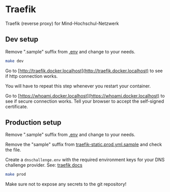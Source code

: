 # Traefik

Traefik (reverse proxy) for Mind-Hochschul-Netzwerk

## Dev setup

Remove ".sample" suffix from [.env](./.env) and change to your needs.

```bash
make dev
```

Go to [http://traefik.docker.localhost](http://traefik.docker.localhost) to see if http connection works.

You will have to repeat this step whenever you restart your container.

Go to [https://whoami.docker.localhost](https://whoami.docker.localhost) to see if secure connection works. Tell your browser to accept the self-signed certificate.

## Production setup

Remove ".sample" suffix from [.env](./.env) and change to your needs.

Remove the "sample" suffix from [traefik-static.prod.yml.sample](./conf/traefik-static.prod.yml.sample) and check the file.

Create a `dnschallenge.env` with the required environment keys for your DNS challenge provider.
See: [traefik docs](https://doc.traefik.io/traefik/https/acme/#dnschallenge)

```bash
make prod
```

Make sure not to expose any secrets to the git repository!

